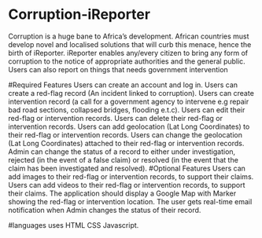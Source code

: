 # Corruption-iReporter
Corruption is a huge bane to Africa’s development. African countries must develop novel and localised solutions that will curb this menace, hence the birth of iReporter. iReporter enables any/every citizen to bring any form of corruption to the notice of appropriate authorities and the general public. Users can also report on things that needs government intervention

#Required Features
Users can create an account and log in.
Users can create a red-flag record (An incident linked to corruption).
Users can create intervention record (a call for a government agency to intervene e.g repair bad road sections, collapsed bridges, flooding e.t.c).
Users can edit their red-flag or intervention records.
Users can delete their red-flag or intervention records.
Users can add geolocation (Lat Long Coordinates) to their red-flag or intervention records.
Users can change the geolocation (Lat Long Coordinates) attached to their red-flag or intervention records.
Admin can change the status of a record to either under investigation, rejected (in the event of a false claim) or resolved (in the event that the claim has been investigated and resolved).
#Optional Features
Users can add images to their red-flag or intervention records, to support their claims.
Users can add videos to their red-flag or intervention records, to support their claims.
The application should display a Google Map with Marker showing the red-flag or intervention location.
The user gets real-time email notification when Admin changes the status of their record.

#languages uses
  HTML
  CSS
  Javascript.
